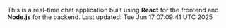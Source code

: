 This is a real-time chat application built using **React** for the frontend and **Node.js** for the backend.
Last updated: Tue Jun 17 07:09:41 UTC 2025
